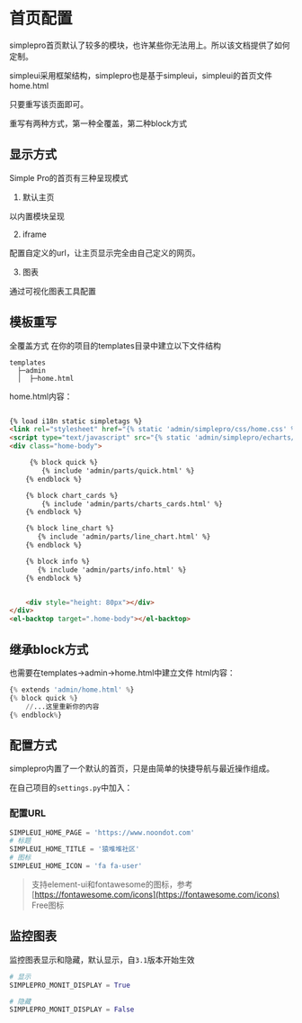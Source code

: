 # 首页配置

simplepro首页默认了较多的模块，也许某些你无法用上。所以该文档提供了如何定制。

simpleui采用框架结构，simplepro也是基于simpleui，simpleui的首页文件home.html

只要重写该页面即可。

重写有两种方式，第一种全覆盖，第二种block方式

## 显示方式

Simple Pro的首页有三种呈现模式

1. 默认主页

以内置模块呈现

2. iframe

配置自定义的url，让主页显示完全由自己定义的网页。

3. 图表

通过可视化图表工具配置


## 模板重写

全覆盖方式
在你的项目的templates目录中建立以下文件结构

```shell
templates
  ├─admin
  │  ├─home.html
```

home.html内容：

```html

{% load i18n static simpletags %}
<link rel="stylesheet" href="{% static 'admin/simplepro/css/home.css' %}">
<script type="text/javascript" src="{% static 'admin/simplepro/echarts/echarts.min.js' %}"></script>
<div class="home-body">

     {% block quick %}
        {% include 'admin/parts/quick.html' %}
    {% endblock %}

    {% block chart_cards %}
        {% include 'admin/parts/charts_cards.html' %}
    {% endblock %}

    {% block line_chart %}
       {% include 'admin/parts/line_chart.html' %}
    {% endblock %}

    {% block info %}
       {% include 'admin/parts/info.html' %}
    {% endblock %}


    <div style="height: 80px"></div>
</div>
<el-backtop target=".home-body"></el-backtop>

```

## 继承block方式

也需要在templates->admin->home.html中建立文件 html内容：

```python
{% extends 'admin/home.html' %}
{% block quick %}
    //...这里重新你的内容
{% endblock%}
```

## 配置方式

simplepro内置了一个默认的首页，只是由简单的快捷导航与最近操作组成。

在自己项目的`settings.py`中加入：

### 配置URL

```python
SIMPLEUI_HOME_PAGE = 'https://www.noondot.com'
# 标题
SIMPLEUI_HOME_TITLE = '猿堆堆社区'
# 图标
SIMPLEUI_HOME_ICON = 'fa fa-user'
```

> 支持element-ui和fontawesome的图标，参考[https://fontawesome.com/icons](https://fontawesome.com/icons) Free图标


## 监控图表

监控图表显示和隐藏，默认显示，自`3.1`版本开始生效

```python
# 显示
SIMPLEPRO_MONIT_DISPLAY = True

# 隐藏
SIMPLEPRO_MONIT_DISPLAY = False
```
